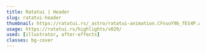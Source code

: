 ```yaml
---
title: Ratatui | Header
slug: ratatui-header
thumbnail: https://ratatui.rs/_astro/ratatui-animation.CFnuoY9b_fES4P.webp
usage: https://ratatui.rs/highlights/v029/
used: [illustrator, after-effects]
classes: bg-cover
---
```

